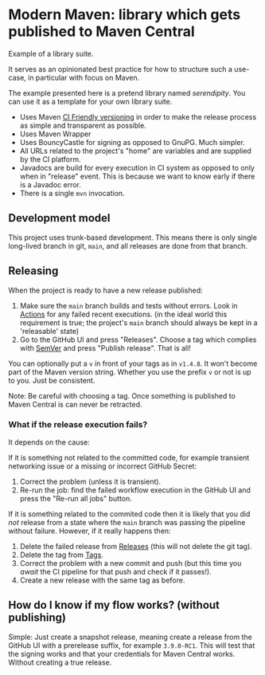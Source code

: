 # Modern Maven: library which gets published to Maven Central

Example of a library suite.

It serves as an opinionated best practice for how to structure such a use-case, 
in particular with focus on Maven.

The example presented here is a pretend library named _serendipity_.
You can use it as a template for your own library suite.

- Uses Maven [CI Friendly versioning](https://maven.apache.org/guides/mini/guide-maven-ci-friendly.html) 
in order to make the release process as simple and transparent as possible.
- Uses Maven Wrapper
- Uses BouncyCastle for signing as opposed to GnuPG. Much simpler.
- All URLs related to the project's "home" are variables and are supplied by the CI platform.
- Javadocs are build for every execution in CI system as opposed to only when in "release" event.
This is because we want to know early if there is a Javadoc error.
- There is a single `mvn` invocation.

## Development model

This project uses trunk-based development. This means there is only single long-lived branch in git, `main`, 
and all releases are done from that branch.


## Releasing

When the project is ready to have a new release published:

1. Make sure the `main` branch builds and tests without errors. Look in [Actions](/../../actions) for any failed recent executions.
(in the ideal world this requirement is true; the project's `main` branch should always be kept in a 'releasable' state)
2. Go to the GitHub UI and press "Releases". Choose a tag which complies with [SemVer](https://semver.org/)
and press "Publish release". That is all!

You can optionally put a `v` in front of your tags as in `v1.4.8`. It won't become part of the Maven version string. 
Whether you use the prefix `v` or not is up to you. Just be consistent.

Note: Be careful with choosing a tag. Once something is published to Maven Central is can never be retracted. 

### What if the release execution fails?

It depends on the cause:

If it is something not related to the committed code, for example transient networking issue or a missing or incorrect GitHub Secret:

1. Correct the problem (unless it is transient).
2. Re-run the job: find the failed workflow execution in the GitHub UI and press the "Re-run all jobs" button.

If it is something related to the commited code then it is likely that you did _not_ release from a state
where the `main` branch was passing the pipeline without failure. However, if it really happens then: 

1. Delete the failed release from [Releases](/../../releases)  (this will not delete the git tag).
2. Delete the tag from [Tags](/../../tags).
3. Correct the problem with a new commit and push (but this time you _await_ the CI pipeline for that push and check
if it passes!).
4. Create a new release with the same tag as before.


## How do I know if my flow works? (without publishing)

Simple: Just create a snapshot release, meaning create a release from the GitHub UI with a prerelease suffix,
for example `3.9.0-RC1`. This will test that the signing works and that your credentials for Maven Central works. 
Without creating a true release.

